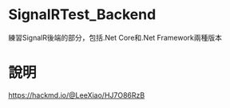 # SignalRTest_Backend
練習SignalR後端的部分，包括.Net Core和.Net Framework兩種版本

# 說明
https://hackmd.io/@LeeXiao/HJ7O86RzB
